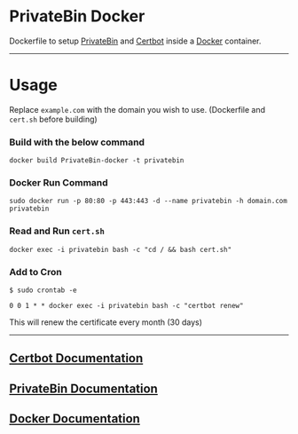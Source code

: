 # PrivateBin Docker
Dockerfile to setup [PrivateBin](https://github.com/PrivateBin/PrivateBin) and [Certbot](https://certbot.eff.org/)
inside a [Docker](https://www.docker.com) container.

___

# Usage
Replace `example.com` with the domain you wish to use. (Dockerfile and `cert.sh` before building)

### Build with the below command
`docker build PrivateBin-docker -t privatebin`

### Docker Run Command
`sudo docker run -p 80:80 -p 443:443 -d --name privatebin -h domain.com privatebin`

### Read and Run `cert.sh`
`docker exec -i privatebin bash -c "cd / && bash cert.sh"`

### Add to Cron

`$ sudo crontab -e`

`0 0 1 * * docker exec -i privatebin bash -c "certbot renew"`

This will renew the certificate every month (30 days)

___

## [Certbot Documentation](https://certbot.eff.org/docs/using.html)
## [PrivateBin Documentation](https://github.com/PrivateBin/PrivateBin/wiki)
## [Docker Documentation](https://docs.docker.com/)
